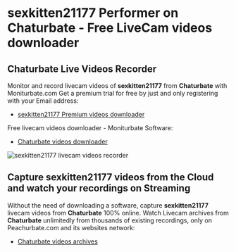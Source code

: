# sexkitten21177 Performer on Chaturbate - Free LiveCam videos downloader

## Chaturbate Live Videos Recorder

Monitor and record livecam videos of **sexkitten21177** from **Chaturbate** with Moniturbate.com
Get a premium trial for free by just and only registering with your Email address:
* [sexkitten21177 Premium videos downloader](https://moniturbate.com/request-demo-licence-key.html)

Free livecam videos downloader - Moniturbate Software:
* [Chaturbate videos downloader](https://moniturbate.com/moniturbate-download-software.html)

![sexkitten21177 livecam videos recorder](https://peachurnet.com/templates/moniturbate-software.png)


## Capture sexkitten21177 videos from the Cloud and watch your recordings on Streaming

Without the need of downloading a software, capture **sexkitten21177** livecam videos from **Chaturbate** 100% online.
Watch Livecam archives from **Chaturbate** unlimitedly from thousands of existing recordings, only on Peachurbate.com and its websites network:
* [Chaturbate videos archives](https://peachurnet.com/)